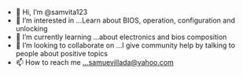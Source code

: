 - 👋 Hi, I’m @samvita123
- 👀 I’m interested in ...Learn about BIOS, operation, configuration and unlocking
- 🌱 I’m currently learning ...about electronics and bios composition
- 💞️ I’m looking to collaborate on ...I give community help by talking to people about positive topics
- 📫 How to reach me ...samuevillada@yahoo.com

<!---
samvita123/samvita123 is a ✨ special ✨ repository because its `README.md` (this file) appears on your GitHub profile.
You can click the Preview link to take a look at your changes.
--->
